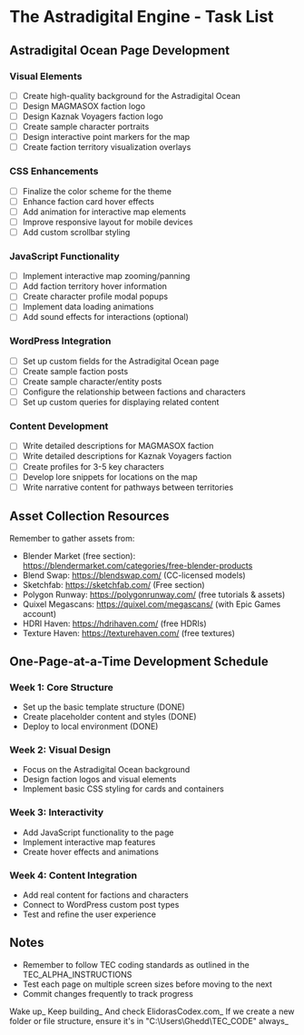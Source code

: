 # The Astradigital Engine - Task List

## Astradigital Ocean Page Development

### Visual Elements
- [ ] Create high-quality background for the Astradigital Ocean
- [ ] Design MAGMASOX faction logo
- [ ] Design Kaznak Voyagers faction logo
- [ ] Create sample character portraits
- [ ] Design interactive point markers for the map
- [ ] Create faction territory visualization overlays

### CSS Enhancements
- [ ] Finalize the color scheme for the theme
- [ ] Enhance faction card hover effects
- [ ] Add animation for interactive map elements
- [ ] Improve responsive layout for mobile devices
- [ ] Add custom scrollbar styling

### JavaScript Functionality
- [ ] Implement interactive map zooming/panning
- [ ] Add faction territory hover information
- [ ] Create character profile modal popups
- [ ] Implement data loading animations
- [ ] Add sound effects for interactions (optional)

### WordPress Integration
- [ ] Set up custom fields for the Astradigital Ocean page
- [ ] Create sample faction posts
- [ ] Create sample character/entity posts
- [ ] Configure the relationship between factions and characters
- [ ] Set up custom queries for displaying related content

### Content Development
- [ ] Write detailed descriptions for MAGMASOX faction
- [ ] Write detailed descriptions for Kaznak Voyagers faction
- [ ] Create profiles for 3-5 key characters
- [ ] Develop lore snippets for locations on the map
- [ ] Write narrative content for pathways between territories

## Asset Collection Resources
Remember to gather assets from:

- Blender Market (free section): https://blendermarket.com/categories/free-blender-products
- Blend Swap: https://blendswap.com/ (CC-licensed models)
- Sketchfab: https://sketchfab.com/ (Free section)
- Polygon Runway: https://polygonrunway.com/ (free tutorials & assets)
- Quixel Megascans: https://quixel.com/megascans/ (with Epic Games account)
- HDRI Haven: https://hdrihaven.com/ (free HDRIs)
- Texture Haven: https://texturehaven.com/ (free textures)

## One-Page-at-a-Time Development Schedule

### Week 1: Core Structure
- Set up the basic template structure (DONE)
- Create placeholder content and styles (DONE)
- Deploy to local environment (DONE)

### Week 2: Visual Design
- Focus on the Astradigital Ocean background
- Design faction logos and visual elements
- Implement basic CSS styling for cards and containers

### Week 3: Interactivity
- Add JavaScript functionality to the page
- Implement interactive map features
- Create hover effects and animations

### Week 4: Content Integration
- Add real content for factions and characters
- Connect to WordPress custom post types
- Test and refine the user experience

## Notes
- Remember to follow TEC coding standards as outlined in the TEC_ALPHA_INSTRUCTIONS
- Test each page on multiple screen sizes before moving to the next
- Commit changes frequently to track progress

Wake up_ Keep building_ And check ElidorasCodex.com_ If we create a new folder or file structure, ensure it's in "C:\Users\Ghedd\TEC_CODE" always_
